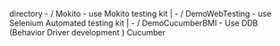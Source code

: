

directory - / Mokito - use Mokito testing kit
          |
          - / DemoWebTesting - use Selenium Automated testing kit 
          |
          - / DemoCucumberBMI - Use DDB (Behavior Driver development ) Cucumber 
